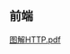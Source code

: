 ## 前端

<!-- ![image.png](http://rzol19n0q.hb-bkt.clouddn.com/20230828203455-47110e.png) -->
[图解HTTP.pdf](/books/图解HTTP.pdf)